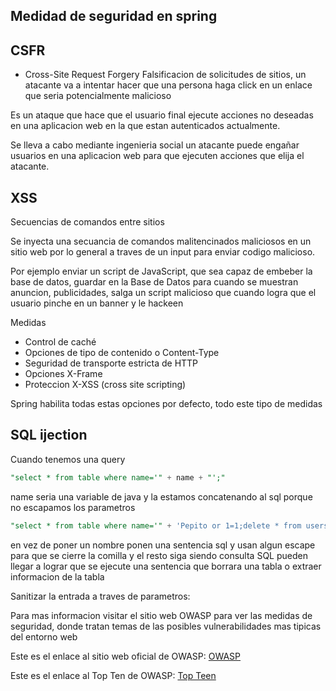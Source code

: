 ## Medidad de seguridad en spring

## CSFR

* Cross-Site Request Forgery
Falsificacion de solicitudes de sitios, un atacante va a intentar hacer que una persona haga click en un enlace que seria potencialmente malicioso

Es un ataque que hace que el usuario final ejecute acciones no deseadas 
en una aplicacion web en la que estan autenticados actualmente.

Se lleva a cabo mediante ingenieria social un atacante puede engañar usuarios en una aplicacion web 
para que ejecuten acciones que elija el atacante.

## XSS

Secuencias de comandos entre sitios

Se inyecta una secuancia de comandos malitencinados maliciosos en un sitio web por lo general a traves de un input
para enviar codigo malicioso.

Por ejemplo enviar un script de JavaScript, que sea capaz de embeber la base de datos, guardar en la Base de Datos para cuando
se muestran anuncion, publicidades, salga un script malicioso que cuando logra que el usuario pinche en un banner y le hackeen

Medidas

* Control de caché
* Opciones de tipo de contenido o Content-Type
* Seguridad de transporte estricta de HTTP
* Opciones X-Frame
* Proteccion X-XSS (cross site scripting)

Spring habilita todas estas opciones por defecto, todo este tipo de medidas

## SQL ijection

Cuando tenemos una query

```sql
"select * from table where name='" + name + "';" 
```
name seria una variable de java y la estamos concatenando al sql porque no escapamos los parametros

```sql
"select * from table where name='" + 'Pepito or 1=1;delete * from users;' 
```
en vez de poner un nombre ponen una sentencia sql y usan algun escape para que se cierre la comilla y el resto siga siendo consulta SQL
pueden llegar a lograr que se ejecute una sentencia que borrara una tabla o extraer informacion de la tabla

Sanitizar la entrada a traves de parametros:


Para mas informacion visitar el sitio web OWASP para ver las medidas de seguridad, donde tratan temas de las posibles vulnerabilidades mas tipicas del entorno web

Este es el enlace al sitio web oficial de OWASP:
[OWASP](https://owasp.org/)

Este es el enlace al Top Ten de OWASP:
[Top Teen](https://owasp.org/www-project-top-ten/)